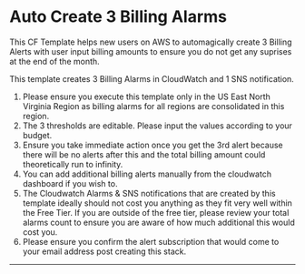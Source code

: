 # Auto Create 3 Billing Alarms

This CF Template helps new users on AWS to automagically create 3 Billing Alerts with user input billing amounts to ensure you do not get any suprises at the end of the month.

This template creates 3 Billing Alarms in CloudWatch and 1 SNS notification.

1. Please ensure you execute this template only in the US East North Virginia Region as billing alarms for all regions are consolidated in this region.
2. The 3 thresholds are editable. Please input the values according to your budget.
3. Ensure you take immediate action once you get the 3rd alert because there will be no alerts after this and the total billing amount could theoretically run to infinity.
4. You can add additional billing alerts manually from the cloudwatch dashboard if you wish to.
5. The Cloudwatch Alarms & SNS notifications that are created by this template ideally should not cost you anything as they fit very well within the Free Tier. If you are outside of the free tier, please review your total alarms count to ensure you are aware of how much additional this would cost you.
6. Please ensure you confirm the alert subscription that would come to your email address post creating this stack.
-----------
